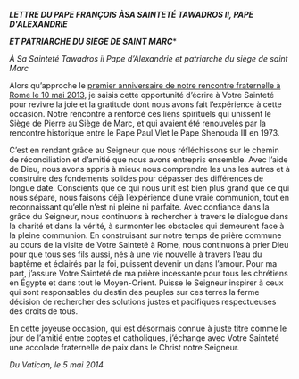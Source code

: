 ***LETTRE DU PAPE FRANÇOIS*** ***À******SA SAINTETÉ TAWADROS II, PAPE D'ALEXANDRIE***

***ET PATRIARCHE DU SIÈGE DE SAINT MARC****

*À Sa Sainteté Tawadros ii  Pape d’Alexandrie et patriarche du siège de saint Marc*

Alors qu’approche le [premier anniversaire de notre rencontre fraternelle à Rome le 10 mai 2013](http://w2.vatican.va/content/francesco/fr/speeches/2013/may/documents/papa-francesco_20130510_tawadros.html), je saisis cette opportunité d’écrire à Votre Sainteté pour revivre la joie et la gratitude dont nous avons fait l’expérience à cette occasion. Notre rencontre a renforcé ces liens spirituels qui unissent le Siège de Pierre au Siège de Marc, et qui avaient été renouvelés par la rencontre historique entre le Pape Paul VIet le Pape Shenouda III  en 1973.

C’est en rendant grâce au Seigneur que nous réfléchissons sur le chemin de réconciliation et d’amitié que nous avons entrepris ensemble. Avec l’aide de Dieu, nous avons appris à mieux nous comprendre les uns les autres et à construire des fondements solides pour dépasser des différences de longue date. Conscients que ce qui nous unit est bien plus grand que ce qui nous sépare, nous faisons déjà l’expérience d’une vraie communion, tout en reconnaissant qu’elle n’est ni pleine ni parfaite. Avec confiance dans la grâce du Seigneur, nous continuons à rechercher à travers le dialogue dans la charité et dans la vérité, à surmonter les obstacles qui demeurent face à la pleine communion. En construisant sur notre temps de prière commune au cours de la visite de Votre Sainteté à Rome, nous continuons à prier Dieu pour que tous ses fils aussi, nés à une vie nouvelle à travers l’eau du baptême et éclairés par la foi, puissent devenir un dans l’amour. Pour ma part, j’assure Votre Sainteté de ma prière incessante pour tous les chrétiens en Égypte et dans tout le Moyen-Orient. Puisse le Seigneur inspirer à ceux qui sont responsables du destin des peuples sur ces terres la ferme décision de rechercher des solutions justes et pacifiques respectueuses des droits de tous.

En cette joyeuse occasion, qui est désormais connue à juste titre comme le jour de l’amitié entre coptes et catholiques, j’échange avec Votre Sainteté une accolade fraternelle de paix dans le Christ notre Seigneur.

*Du Vatican, le 5 mai 2014*